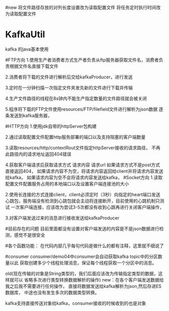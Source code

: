 #new
    将文件路径存放的对列长度设置改为读取配置文件
    将任务定时执行时间改为读取配置文件

# KafkaUtil
kafka 的java基本使用

#FTP方向
1.使用生产者消费者方式生产者负责从ftp服务器获取文件名，消费者负责根据文件名直接下载文件

2.消费者将下载的文件进行解析后交给kafkaProducer，进行发送

3.定时在一分钟扫描一次指定文件夹发先新的文件进行下载并传输

4.生产文件路径的线程在8s钟内不能生产指定数量的文件路径就会被关闭

5.程序将下载的FTP文件使用resources/FTP/filefield文件进行解析为json数据
逐条发送到kafka服务器，

#HTTP方向
1.使用jdk自带的httpServer包构建

2.通过读取配置文件配置http服务部署的端口以及支持阻塞的客户端数量

3.读取resources/http/contextRout文件指定httpServer接收的请求路径，
不再此路径内的请求地址返回404错误

4.获取客户端请求后获取请求方式 请求内容 请求url 如果请求方式不是post方式直接返回404，
如果请求内容不为空，将请求内容返回给client并将请求内容发送给kafka，
如果请求内容为空不会将请求内容发送给kafka，
#Socket方向
1.读取配置文件配置服务占用的本地端口以及设置客户端连接池的大小

2.使用长连接的方式连接client，client必须定时（3秒）向指定的heart端口发送
心跳包，服务端没有检测到心跳包就会主动将连接断开，目前使用的心跳机制只测试
一次客户端连接，应该改为尝试3-5次都没有收到心跳再进行关闭客户端操作，

3.对客户端发送过来的消息进行接收发送给kafkaProducer

    
#目前存在的问题
目前里面都没有设置对客户端发送的内容是不是json数据进行检测，感觉不是很安全

#各个函数功能：
   在代码内部几乎每句代码是做什么的都有注释，这里就不细说了

#consumer
consumer/demo04中consumer会自动获取kafka topic中的分区数量以此
获取创建多少个线程处理消息，保证每个线程获取一个分区中的消息。

old(现在传输的对象是String类型的，我们后面应该改为传输指定类型的数据，这样就可以
    省略多次进行类型转换数据解析的操作)
new：在各个客户端发送数据给我之后我不需要进行任何操作，
    直接将数据发送给kafka解析为json,然后存进ES数据库，
    中途也没有发生多次的数据类型转换。
    
kafka支持直接传送对象给kafka，consumer接收的时候收到的也是对象